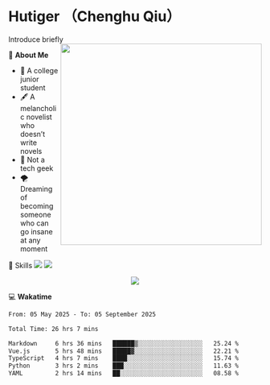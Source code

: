 # Hutiger （Chenghu Qiu）
Introduce briefly
<a href="#">
<img align="right" width="400" src="https://github-readme-stats-tau-lilac-25.vercel.app/api/top-langs/?username=hutiger9&layout=compact&langs_count=8&theme=transparent" />
</a>

💭 **About Me**

- 🏫 A college junior student
- 🖋️ A melancholic novelist who doesn’t write novels
- 🚫 Not a tech geek
- 🌪️ Dreaming of becoming someone who can go insane at any moment


🚀 Skills
![](https://img.shields.io/badge/-python-3e74a2?style=for-the-badge&logo=Python&logoColor=fff)
![](https://img.shields.io/badge/-pytorch-ee4c2c?style=for-the-badge&logo=PyTorch&logoColor=fff)

</p>
    <p align="center">
    <img src="https://profile-counter.glitch.me/{hutiger9}/count.svg" />
</p>


💻 **Wakatime**

<!--START_SECTION:waka-->

```txt
From: 05 May 2025 - To: 05 September 2025

Total Time: 26 hrs 7 mins

Markdown     6 hrs 36 mins   ██████▒░░░░░░░░░░░░░░░░░░   25.24 %
Vue.js       5 hrs 48 mins   █████▓░░░░░░░░░░░░░░░░░░░   22.21 %
TypeScript   4 hrs 7 mins    ████░░░░░░░░░░░░░░░░░░░░░   15.74 %
Python       3 hrs 2 mins    ███░░░░░░░░░░░░░░░░░░░░░░   11.63 %
YAML         2 hrs 14 mins   ██░░░░░░░░░░░░░░░░░░░░░░░   08.58 %
```

<!--END_SECTION:waka-->

